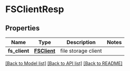 # FSClientResp

## Properties
Name | Type | Description | Notes
------------ | ------------- | ------------- | -------------
**fs_client** | [**FSClient**](FSClient.md) | file storage client | 

[[Back to Model list]](../README.md#documentation-for-models) [[Back to API list]](../README.md#documentation-for-api-endpoints) [[Back to README]](../README.md)


